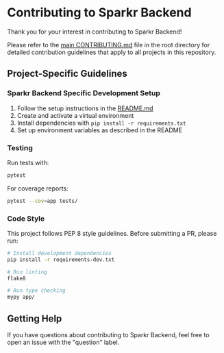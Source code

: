 # Contributing to Sparkr Backend

Thank you for your interest in contributing to Sparkr Backend!

Please refer to the [main CONTRIBUTING.md](../CONTRIBUTING.md) file in the root directory for detailed contribution guidelines that apply to all projects in this repository.

## Project-Specific Guidelines

### Sparkr Backend Specific Development Setup

1. Follow the setup instructions in the [README.md](./README.md)
2. Create and activate a virtual environment
3. Install dependencies with `pip install -r requirements.txt`
4. Set up environment variables as described in the README

### Testing

Run tests with:

```bash
pytest
```

For coverage reports:

```bash
pytest --cov=app tests/
```

### Code Style

This project follows PEP 8 style guidelines. Before submitting a PR, please run:

```bash
# Install development dependencies
pip install -r requirements-dev.txt

# Run linting
flake8

# Run type checking
mypy app/
```

## Getting Help

If you have questions about contributing to Sparkr Backend, feel free to open an issue with the "question" label.
